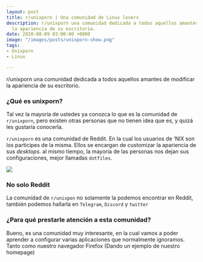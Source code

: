 ```yaml
---
layout: post
title: r/unixporn | Una comunidad de Linux lovers
description: r/unixporn una comunidad dedicada a todos aquellos amantes de modificar
  la apariencia de su escritorio.
date: 2020-08-09 03:00:00 +0000
image: "/images/posts/unixporn-show.png"
tags:
- Unixporn
- Linux

---
```

r/unixporn una comunidad dedicada a todos aquellos amantes de modificar la apariencia de su escritorio.

### ¿Qué es unixporn?

Tal vez la mayoría de ustedes ya conozca lo que es la comunidad de `r/unixporn`, pero existen otras personas que no tienen idea que es, y quizá les gustaría conocerla.

`r/unixporn` es una comunidad de Reddit. En la cual los usuarios de ‘NIX son los participes de la misma. Ellos se encargan de customizar la apariencia de sus _desktops_. al mismo tiempo, la mayoría de las personas nos dejan sus configuraciones, mejor llamadas `dotfiles`.

![](/uploads/unixporn-bar.png)

### No solo Reddit

La comunidad de `r/unixpon` no solamente la podemos encontrar en Reddit, también podemos hallarla en `Telegram`, `Discord` y `twitter`

### ¿Para qué prestarle atención a esta comunidad?

Bueno, es una comunidad muy interesante, en la cual vamos a poder aprender a configurar varias aplicaciones que normalmente ignoramos. Tanto como nuestro navegador Firefox (Dando un ejemplo de nuestro homepage)